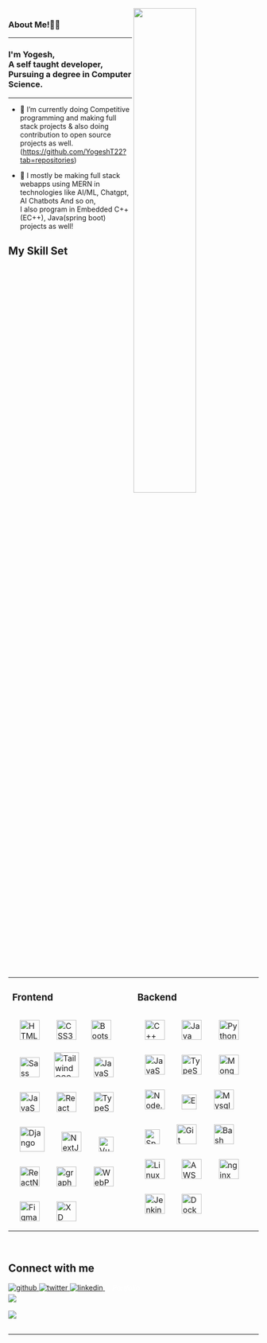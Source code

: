 <img src="https://media.giphy.com/media/6ve6Nic1v8Ao61VCTU/giphy.gif" align="right" style="width: 50%" />  
  



### About Me!👨‍🚀  
----
### <div align="left">I'm Yogesh, <br> A self taught developer, <br> Pursuing a degree in Computer Science. </div>  
----

- 🔭 I’m currently doing Competitive programming and making full stack projects & also doing contribution to open source projects as well. <br> (https://github.com/YogeshT22?tab=repositories) <br/>
  
- 💼 I mostly be making full stack webapps using MERN in technologies like AI/ML, Chatgpt, AI Chatbots And so on, 
<br> I also program in Embedded C++(EC++), Java(spring boot) projects as well! <br/>  

## My Skill Set  
<table><tr><td valign="top" width="33%">

### Frontend  
<div align="left">
<a href="https://en.wikipedia.org/wiki/HTML5" target="_blank"><img style="margin: 15px" src="https://profilinator.rishav.dev/skills-assets/html5-original-wordmark.svg" alt="HTML5" height="40" /></a>
<a href="https://www.w3schools.com/css/" target="_blank"><img style="margin: 15px" src="https://profilinator.rishav.dev/skills-assets/css3-original-wordmark.svg" alt="CSS3" height="40" /></a>
<a href="https://getbootstrap.com/docs/3.4/javascript/" target="_blank"><img style="margin: 10px" src="https://profilinator.rishav.dev/skills-assets/bootstrap-plain.svg" alt="Bootstrap" height="40" /></a>
 <a href="https://sass-lang.com/" target="_blank"><img style="margin: 15px" src="https://profilinator.rishav.dev/skills-assets/sass-original.svg" alt="Sass" height="40" /></a>
<a href="https://www.tailwindcss.com/" target="_blank"><img style="margin: 10px" src="https://profilinator.rishav.dev/skills-assets/tailwindcss.svg" alt="Tailwind CSS" height="50" /></a>
<a href="https://www.javascript.com/" target="_blank"><img style="margin: 15px" src="https://profilinator.rishav.dev/skills-assets/javascript-original.svg" alt="JavaScript" height="40" /></a>
<a href="https://jquery.com/" target="_blank"><img style="margin: 15px" src="https://www.interviewbit.com/blog/wp-content/uploads/2021/10/jquery-logo-vertical_large_square.png" alt="JavaScript" height="40" /></a>
<a href="https://reactjs.org/" target="_blank"><img style="margin: 15px" src="https://profilinator.rishav.dev/skills-assets/react-original-wordmark.svg" alt="React" height="40" /></a>
<a href="https://www.typescriptlang.org/" target="_blank"><img style="margin: 15px" src="https://upload.wikimedia.org/wikipedia/commons/thumb/4/4c/Typescript_logo_2020.svg/2048px-Typescript_logo_2020.svg.png" alt="TypeScript" height="40" /></a> 
<a href="https://www.djangoproject.com/" target="_blank"><img style="margin: 15px" src="https://profilinator.rishav.dev/skills-assets/django-original.svg" alt="Django" height="50" /></a>
<a href="https://nextjs.org/" target="_blank"><img style="margin: 15px" src="https://profilinator.rishav.dev/skills-assets/nextjs.png" alt="NextJS" height="40" /></a>
<a href="https://vuejs.org/" target="_blank"><img style="margin: 15px" src="https://upload.wikimedia.org/wikipedia/commons/thumb/9/95/Vue.js_Logo_2.svg/1200px-Vue.js_Logo_2.svg.png" alt="VueJS" height="30" /></a>
<a href="https://reactnative.dev/" target="_blank"><img style="margin: 15px" src="https://www.datocms-assets.com/45470/1631026680-logo-react-native.png" alt="ReactNative" height="40" /></a>
<a href="https://graphql.org/" target="_blank"><img style="margin: 15px" src="https://upload.wikimedia.org/wikipedia/commons/thumb/1/17/GraphQL_Logo.svg/1200px-GraphQL_Logo.svg.png" alt="graphql" height="40" /></a>
<a href="https://webpack.js.org/" target="_blank"><img style="margin: 15px" src="https://media.trytn.dev/library/sites/2/2020/06/webpack.jpg" alt="WebPack" height="40" /></a>
<a href="https://www.figma.com/" target="_blank"><img style="margin: 15px" src="https://profilinator.rishav.dev/skills-assets/figma-icon.svg" alt="Figma" height="40" /></a>
<a href="https://helpx.adobe.com/support/xd.html" target="_blank"><img style="margin: 15px" src="https://cdn-icons-png.flaticon.com/512/5968/5968604.png" alt="XD" height="40" /></a>
</div>
 
</td><td valign="top" width="33%">

### Backend  
<div align="left">  
<a href="https://www.cplusplus.com/" target="_blank"><img style="margin: 15px" src="https://profilinator.rishav.dev/skills-assets/cplusplus-original.svg" alt="C++" height="40" /></a>
<a href="https://www.java.com/" target="_blank"><img style="margin: 15px" src="https://profilinator.rishav.dev/skills-assets/java-original-wordmark.svg" alt="Java" height="40" /></a>
<a href="https://www.python.org/" target="_blank"><img style="margin: 15px" src="https://profilinator.rishav.dev/skills-assets/python-original.svg" alt="Python" height="40" /></a>
<a href="https://www.javascript.com/" target="_blank"><img style="margin: 15px" src="https://profilinator.rishav.dev/skills-assets/javascript-original.svg" alt="JavaScript" height="40" /></a>  
<a href="https://www.typescriptlang.org/" target="_blank"><img style="margin: 15px" src="https://profilinator.rishav.dev/skills-assets/typescript-original.svg" alt="TypeScript" height="40" /></a>  
<a href="https://www.mongodb.com/" target="_blank"><img style="margin: 15px" src="https://pbs.twimg.com/profile_images/1452637606559326217/GFz_P-5e_400x400.png" alt="MongoDB" height="40" /></a>  
<a href="https://nodejs.org/" target="_blank"><img style="margin: 15px" src="https://www.javatpoint.com/js/nodejs/images/node-js-tutorial.png" alt="Node.js" height="40" /></a>  
<a href="https://expressjs.com/" target="_blank"><img style="margin: 15px" src="https://testrigor.com/wp-content/uploads/2023/01/express-logo.png" alt="Express.js" height="30" /></a>
<a href="https://www.mysql.com/" target="_blank"><img style="margin: 15px" src="https://upload.wikimedia.org/wikipedia/commons/thumb/b/b2/Database-mysql.svg/1448px-Database-mysql.svg.png" alt="Mysql" height="40" /></a>
<a href="https://spring.io/projects/spring-boot" target="_blank"><img style="margin: 15px" src="https://res.cloudinary.com/practicaldev/image/fetch/s--zrUJwvgZ--/c_imagga_scale,f_auto,fl_progressive,h_900,q_auto,w_1600/https://dev-to-uploads.s3.amazonaws.com/uploads/articles/bupbqc9fctvw4j7r14it.png" alt="Spring" height="30" /></a>
<a href="https://github.com/" target="_blank"><img style="margin: 15px" src="https://profilinator.rishav.dev/skills-assets/git-scm-icon.svg" alt="Git" height="40" /></a>
<a href="https://www.gnu.org/software/bash/" target="_blank"><img style="margin: 15px" src="https://bashlogo.com/img/symbol/png/monochrome_light.png" alt="Bash" height="40" /></a>  
<a href="https://www.linux.org/" target="_blank"><img style="margin: 15px" src="https://profilinator.rishav.dev/skills-assets/linux-original.svg" alt="Linux" height="40" /></a>
  <a href="https://aws.amazon.com/" target="_blank"><img style="margin: 15px" src="https://upload.wikimedia.org/wikipedia/commons/thumb/9/93/Amazon_Web_Services_Logo.svg/800px-Amazon_Web_Services_Logo.svg.png" alt="AWS" height="40" /></a>
  <a href="https://www.nginx.com/" target="_blank"><img style="margin: 15px" src="https://www.nginx.com/wp-content/uploads/2018/08/NGINX-logo-rgb-large.png" alt="nginx" height="40" /></a>
  <a href="https://www.jenkins.io/" target="_blank"><img style="margin: 15px" src="https://www.jenkins.io/images/logo-title-opengraph.png" alt="Jenkins" height="40" /></a>
  <a href="https://www.docker.com/" target="_blank"><img style="margin: 15px" src="https://www.docker.com/wp-content/uploads/2022/03/vertical-logo-monochromatic.png" alt="Docker" height="40" /></a>
</div>

</td></tr></table>  

<br/>  

## Connect with me  
<a href="https://github.com/YogeshT22" target="_blank">
<img src=https://img.shields.io/badge/github-%2324292e.svg?&style=for-the-badge&logo=github&logoColor=white alt=github style="margin-bottom: 5px;" />
</a>
<a href="https://twitter.com/Ystoff01" target="_blank">
<img src=https://img.shields.io/badge/twitter-%2300acee.svg?&style=for-the-badge&logo=twitter&logoColor=white alt=twitter style="margin-bottom: 5px;" />
</a>
<a href="https://linkedin.com/in/yogesht22" target="_blank">
<img src=https://img.shields.io/badge/linkedin-%231E77B5.svg?&style=for-the-badge&logo=linkedin&logoColor=white alt=linkedin style="margin-bottom: 5px;" />
</a>
<a href="https://yogesht22.github.io/" target="_blank" style= "color:white; background-color: transparent; text-decoration: none; margin: 15px;"><em>Portfolio</em></a>

<br/>  
<div align="left">
<img src="https://komarev.com/ghpvc/?username=YogeshT22&&style=flat-square" align="center" />
</div>  
  
<br/>  

<div align="left">
            <a href="https://www.buymeacoffee.com/yogesht22" target="_blank" style="display: inline-block;">
                <img
                    src="https://img.shields.io/badge/Donate-Buy%20Me%20A%20Coffee-orange.svg?style=flat-square&logo=buymeacoffee" 
                    align="center"
                />
            </a></div>
<br />

----
